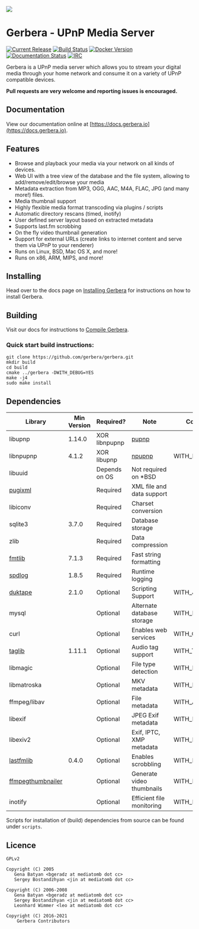 <img src="https://github.com/gerbera/gerbera/blob/master/artwork/logo-horiz.png?raw=true" />

# Gerbera - UPnP Media Server

 [![Current Release](https://img.shields.io/github/release/gerbera/gerbera.svg?style=for-the-badge)](https://github.com/gerbera/gerbera/releases/latest) [![Build Status](https://img.shields.io/github/workflow/status/gerbera/gerbera/CI%20validation?style=for-the-badge)](https://github.com/gerbera/gerbera/actions?query=workflow%3A%22CI+validation%22+branch%3Amaster) [![Docker Version](https://img.shields.io/docker/v/gerbera/gerbera?color=teal&label=docker&logoColor=white&sort=semver&style=for-the-badge)](https://hub.docker.com/r/gerbera/gerbera/tags?name=v) [![Documentation Status](https://img.shields.io/readthedocs/gerbera?style=for-the-badge)](http://docs.gerbera.io/en/stable/?badge=stable) [![IRC](https://img.shields.io/badge/IRC-on%20libera.chat-orange.svg?style=for-the-badge)](https://web.libera.chat/?channels=#gerbera)

Gerbera is a UPnP media server which allows you to stream your digital media through your home network and consume it on a variety of UPnP compatible devices.

**Pull requests are very welcome and reporting issues is encouraged.**

## Documentation
View our documentation online at [https://docs.gerbera.io](https://docs.gerbera.io).

## Features
* Browse and playback your media via your network on all kinds of devices.
* Web UI with a tree view of the database and the file system, allowing to add/remove/edit/browse your media
* Metadata extraction from MP3, OGG, AAC, M4A, FLAC, JPG (and many more!) files.
* Media thumbnail support
* Highly flexible media format transcoding via plugins / scripts
* Automatic directory rescans (timed, inotify)
* User defined server layout based on extracted metadata
* Supports last.fm scrobbing
* On the fly video thumbnail generation
* Support for external URLs (create links to internet content and serve them via UPnP to your renderer)
* Runs on Linux, BSD, Mac OS X, and more!
* Runs on x86, ARM, MIPS, and more!

## Installing
Head over to the docs page on [Installing Gerbera](https://docs.gerbera.io/en/stable/install.html) for instructions on
how to install Gerbera.

## Building
Visit our docs for instructions to [Compile Gerbera](https://docs.gerbera.io/en/stable/compile.html).

### Quick start build instructions:
```
git clone https://github.com/gerbera/gerbera.git
mkdir build
cd build
cmake ../gerbera -DWITH_DEBUG=YES
make -j4
sudo make install
```

## Dependencies

| Library       | Min Version   | Required?     | Note                       | Compile-time option    | Default  | Script             |
|---------------|---------------|---------------|----------------------------|------------------------|----------|--------------------|
| libupnp       | 1.14.0        | XOR libnpupnp | [pupnp]                    |                        |          | install-pupnp.sh   |
| libnpupnp     | 4.1.2         | XOR libupnp   | [npupnp]                   | WITH_NPUPNP            | Disabled |                    |
| libuuid       |               | Depends on OS | Not required on \*BSD      |                        |          |                    |
| [pugixml]     |               | Required      | XML file and data support  |                        |          |                    |
| libiconv      |               | Required      | Charset conversion         |                        |          |                    |
| sqlite3       | 3.7.0         | Required      | Database storage           |                        |          |                    |
| zlib          |               | Required      | Data compression           |                        |          |                    |
| [fmtlib]      | 7.1.3         | Required      | Fast string formatting     |                        |          | install-fmt.sh     |
| [spdlog]      | 1.8.5         | Required      | Runtime logging            |                        |          | install-spdlog.sh  |
| [duktape]     | 2.1.0         | Optional      | Scripting Support          | WITH_JS                | Enabled  |                    |
| mysql         |               | Optional      | Alternate database storage | WITH_MYSQL             | Disabled |                    |
| curl          |               | Optional      | Enables web services       | WITH_CURL              | Enabled  |                    |
| [taglib]      | 1.11.1        | Optional      | Audio tag support          | WITH_TAGLIB            | Enabled  | install-taglib.sh  |
| libmagic      |               | Optional      | File type detection        | WITH_MAGIC             | Enabled  |                    |
| libmatroska   |               | Optional      | MKV metadata               | WITH_MATROSKA          | Enabled  |                    |
| ffmpeg/libav  |               | Optional      | File metadata              | WITH_AVCODEC           | Disabled |                    |
| libexif       |               | Optional      | JPEG Exif metadata         | WITH_EXIF              | Enabled  |                    |
| libexiv2      |               | Optional      | Exif, IPTC, XMP metadata   | WITH_EXIV2             | Disabled |                    |
| [lastfmlib]   | 0.4.0         | Optional      | Enables scrobbling         | WITH_LASTFM            | Disabled | install-lastfm.sh  |
| [ffmpegthumbnailer] |         | Optional      | Generate video thumbnails  | WITH_FFMPEGTHUMBNAILER | Disabled |                    |
| inotify       |               | Optional      | Efficient file monitoring  | WITH_INOTIFY           | Enabled  |                    |

Scripts for installation of (build) dependencies from source can be found under `scripts`.

## Licence

    GPLv2

    Copyright (C) 2005
       Gena Batyan <bgeradz at mediatomb dot cc>
       Sergey Bostandzhyan <jin at mediatomb dot cc>

    Copyright (C) 2006-2008
       Gena Batyan <bgeradz at mediatomb dot cc>
       Sergey Bostandzhyan <jin at mediatomb dot cc>
       Leonhard Wimmer <leo at mediatomb dot cc>

    Copyright (C) 2016-2021
        Gerbera Contributors

[Docker Hub]: https://hub.docker.com/r/gerbera/gerbera
[duktape]: http://duktape.org
[ffmpegthumbnailer]: https://github.com/dirkvdb/ffmpegthumbnailer
[fmtlib]: https://github.com/fmtlib/fmt
[lastfmlib]: https://github.com/dirkvdb/lastfmlib
[npupnp]: https://www.lesbonscomptes.com/upmpdcli/npupnp-doc/libnpupnp.html
[pugixml]: https://github.com/zeux/pugixml
[pupnp]: https://github.com/pupnp/pupnp
[spdlog]: https://github.com/gabime/spdlog
[taglib]: http://taglib.org/
